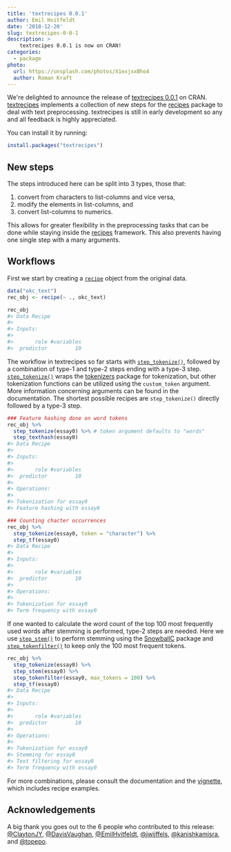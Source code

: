 ```yaml
---
title: 'textrecipes 0.0.1'
author: Emil Hvitfeldt
date: '2018-12-20'
slug: textrecipes-0-0-1
description: >
    textrecipes 0.0.1 is now on CRAN!
categories:
  - package
photo:
  url: https://unsplash.com/photos/X1exjxxBho4
  author: Roman Kraft
---
```




We're delighted to announce the release of [textrecipes 0.0.1](https://github.com/tidymodels/textrecipes) on CRAN. [textrecipes](https://tidymodels.github.io/textrecipes/) implements a collection of new steps for the [recipes](https://github.com/tidymodels/recipes) package to deal with text preprocessing. textrecipes is still in early development so any and all feedback is highly appreciated.

You can install it by running:


```r
install.packages("textrecipes")
```

## New steps

The steps introduced here can be split into 3 types, those that:

1. convert from characters to list-columns and vice versa,
1. modify the elements in list-columns, and
1. convert list-columns to numerics.

This allows for greater flexibility in the preprocessing tasks that can be done while staying inside the [recipes](https://github.com/tidymodels/recipes) framework. This also prevents having one single step with a many arguments.

## Workflows

First we start by creating a [`recipe`](https://tidymodels.github.io/recipes/reference/recipe.html) object from the original data.


```r
data("okc_text")
rec_obj <- recipe(~ ., okc_text)

rec_obj
#> Data Recipe
#> 
#> Inputs:
#> 
#>       role #variables
#>  predictor         10
```

The workflow in textrecipes so far starts with [`step_tokenize()`](https://tidymodels.github.io/textrecipes/reference/step_tokenize.html), followed by a combination of type-1 and type-2 steps ending with a type-3 step. [`step_tokenize()`](https://tidymodels.github.io/textrecipes/reference/step_tokenize.html) wraps the [tokenizers](https://github.com/ropensci/tokenizers) package for tokenization, but other tokenization functions can be utilized using the `custom_token` argument. More information concerning arguments can be found in the documentation. The shortest possible recipes are `step_tokenize()` directly followed by a type-3 step.


```r
### Feature hashing done on word tokens
rec_obj %>%
  step_tokenize(essay0) %>% # token argument defaults to "words"
  step_texthash(essay0)
#> Data Recipe
#> 
#> Inputs:
#> 
#>       role #variables
#>  predictor         10
#> 
#> Operations:
#> 
#> Tokenization for essay0
#> Feature hashing with essay0

### Counting chacter occurrences
rec_obj %>%
  step_tokenize(essay0, token = "character") %>%
  step_tf(essay0)
#> Data Recipe
#> 
#> Inputs:
#> 
#>       role #variables
#>  predictor         10
#> 
#> Operations:
#> 
#> Tokenization for essay0
#> Term frequency with essay0
```

If one wanted to calculate the word count of the top 100 most frequently used words after stemming is performed, type-2 steps are needed. Here we use [`step_stem()`](https://tidymodels.github.io/textrecipes/reference/step_stem.html) to perform stemming using the [SnowballC](https://CRAN.R-project.org/package=SnowballC) package and [`step_tokenfilter()`](https://tidymodels.github.io/textrecipes/reference/step_tokenfilter.html) to keep only the 100 most frequent tokens.


```r
rec_obj %>%
  step_tokenize(essay0) %>%
  step_stem(essay0) %>%
  step_tokenfilter(essay0, max_tokens = 100) %>%
  step_tf(essay0)
#> Data Recipe
#> 
#> Inputs:
#> 
#>       role #variables
#>  predictor         10
#> 
#> Operations:
#> 
#> Tokenization for essay0
#> Stemming for essay0
#> Text filtering for essay0
#> Term frequency with essay0
```

For more combinations, please consult the documentation and the [vignette](https://tidymodels.github.io/textrecipes/articles/cookbook---using-more-complex-recipes-involving-text.html), which includes recipe examples.

## Acknowledgements

 A big thank you goes out to the 6 people who contributed to this release:
[&#x0040;ClaytonJY](https://github.com/ClaytonJY), [&#x0040;DavisVaughan](https://github.com/DavisVaughan), [&#x0040;EmilHvitfeldt](https://github.com/EmilHvitfeldt), [&#x0040;jwijffels](https://github.com/jwijffels), [&#x0040;kanishkamisra](https://github.com/kanishkamisra), and [&#x0040;topepo](https://github.com/topepo).

